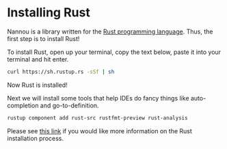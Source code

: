 # Installing Rust

Nannou is a library written for the [Rust programming
language](https://www.rust-lang.org/). Thus, the first step is to install Rust!

To install Rust, open up your terminal, copy the text below, paste it into your
terminal and hit enter.

```bash
curl https://sh.rustup.rs -sSf | sh
```

Now Rust is installed!

Next we will install some tools that help IDEs do fancy things like
auto-completion and go-to-definition.

```bash
rustup component add rust-src rustfmt-preview rust-analysis
```

Please see [this link](https://www.rust-lang.org/tools/install) if you would
like more information on the Rust installation process.
